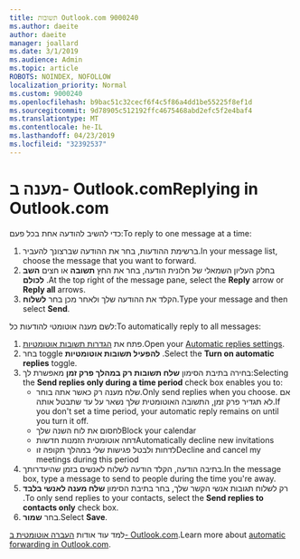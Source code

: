 ```yaml
---
title: תשובות Outlook.com 9000240
ms.author: daeite
author: daeite
manager: joallard
ms.date: 3/1/2019
ms.audience: Admin
ms.topic: article
ROBOTS: NOINDEX, NOFOLLOW
localization_priority: Normal
ms.custom: 9000240
ms.openlocfilehash: b9bac51c32cecf6f4c5f86a4dd1be55225f8ef1d
ms.sourcegitcommit: 9d78905c512192ffc4675468abd2efc5f2e4baf4
ms.translationtype: MT
ms.contentlocale: he-IL
ms.lasthandoff: 04/23/2019
ms.locfileid: "32392537"
---
```

# <a name="replying-in-outlookcom"></a><span data-ttu-id="b8547-102">מענה ב- Outlook.com</span><span class="sxs-lookup"><span data-stu-id="b8547-102">Replying in Outlook.com</span></span>

<span data-ttu-id="b8547-103">כדי להשיב להודעה אחת בכל פעם:</span><span class="sxs-lookup"><span data-stu-id="b8547-103">To reply to one message at a time:</span></span>

1. <span data-ttu-id="b8547-104">ברשימת ההודעות, בחר את ההודעה שברצונך להעביר.</span><span class="sxs-lookup"><span data-stu-id="b8547-104">In your message list, choose the message that you want to forward.</span></span>
2. <span data-ttu-id="b8547-105">בחלק העליון השמאלי של חלונית הודעה, בחר את החץ **תשובה** או חצים **השב לכולם** .</span><span class="sxs-lookup"><span data-stu-id="b8547-105">At the top right of the message pane, select the **Reply** arrow or **Reply all** arrows.</span></span>
3. <span data-ttu-id="b8547-106">הקלד את ההודעה שלך ולאחר מכן בחר **לשלוח**.</span><span class="sxs-lookup"><span data-stu-id="b8547-106">Type your message and then select **Send**.</span></span>

<span data-ttu-id="b8547-107">לשם מענה אוטומטי להודעות כל:</span><span class="sxs-lookup"><span data-stu-id="b8547-107">To automatically reply to all messages:</span></span>

1. <span data-ttu-id="b8547-108">פתח את [הגדרות תשובות אוטומטיות](https://outlook.live.com/mail/options/mail/automaticReplies/automaticRepliesOption).</span><span class="sxs-lookup"><span data-stu-id="b8547-108">Open your [Automatic replies settings](https://outlook.live.com/mail/options/mail/automaticReplies/automaticRepliesOption).</span></span>
2. <span data-ttu-id="b8547-109">בחר toggle **להפעיל תשובות אוטומטיות** .</span><span class="sxs-lookup"><span data-stu-id="b8547-109">Select the **Turn on automatic replies** toggle.</span></span>
3. <span data-ttu-id="b8547-110">בחירה בתיבת הסימון **שלח תשובות רק במהלך פרק זמן** מאפשרת לך:</span><span class="sxs-lookup"><span data-stu-id="b8547-110">Selecting the **Send replies only during a time period** check box enables you to:</span></span>
    - <span data-ttu-id="b8547-111">שלח מענה רק כאשר אתה בוחר.</span><span class="sxs-lookup"><span data-stu-id="b8547-111">Only send replies when you choose.</span></span> <span data-ttu-id="b8547-112">אם לא תגדיר פרק זמן, התשובה האוטומטית שלך נשאר על עד שתבטל אותה.</span><span class="sxs-lookup"><span data-stu-id="b8547-112">If you don't set a time period, your automatic reply remains on until you turn it off.</span></span>
    - <span data-ttu-id="b8547-113">לחסום את לוח השנה שלך</span><span class="sxs-lookup"><span data-stu-id="b8547-113">Block your calendar</span></span>
    - <span data-ttu-id="b8547-114">דחה אוטומטית הזמנות חדשות</span><span class="sxs-lookup"><span data-stu-id="b8547-114">Automatically decline new invitations</span></span>
    - <span data-ttu-id="b8547-115">לדחות ולבטל פגישות שלי במהלך תקופה זו</span><span class="sxs-lookup"><span data-stu-id="b8547-115">Decline and cancel my meetings during this period</span></span>
4. <span data-ttu-id="b8547-116">בתיבה הודעה, הקלד הודעה לשלוח לאנשים בזמן שהיעדרותך.</span><span class="sxs-lookup"><span data-stu-id="b8547-116">In the message box, type a message to send to people during the time you're away.</span></span>
5. <span data-ttu-id="b8547-117">רק לשלוח תגובות אנשי הקשר שלך, בחר בתיבת הסימון **שלח מענה לאנשי בלבד** .</span><span class="sxs-lookup"><span data-stu-id="b8547-117">To only send replies to your contacts, select the **Send replies to contacts only** check box.</span></span>
6. <span data-ttu-id="b8547-118">בחר **שמור**.</span><span class="sxs-lookup"><span data-stu-id="b8547-118">Select **Save**.</span></span>

<span data-ttu-id="b8547-119">למד עוד אודות [העברה אוטומטית ב- Outlook.com](https://support.office.com/article/14614626-9855-48dc-a986-dec81d07b1a0).</span><span class="sxs-lookup"><span data-stu-id="b8547-119">Learn more about [automatic forwarding in Outlook.com](https://support.office.com/article/14614626-9855-48dc-a986-dec81d07b1a0).</span></span>